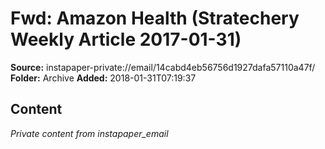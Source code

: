 # Fwd: Amazon Health (Stratechery Weekly Article 2017-01-31)

**Source:** instapaper-private://email/14cabd4eb56756d1927dafa57110a47f/
**Folder:** Archive
**Added:** 2018-01-31T07:19:37




## Content
*Private content from instapaper_email*
